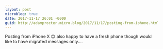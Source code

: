 ```yaml
---
layout: post
microblog: true
date: 2017-11-17 20:01 -0000
guid: http://adamprocter.micro.blog/2017/11/17/posting-from-iphone.html
---
```

Posting from iPhone X 😊 also happy to have a fresh phone though would like to have migrated messages only....
